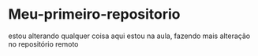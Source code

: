 # Meu-primeiro-repositorio

estou alterando qualquer coisa aqui
estou na aula, fazendo mais alteração no repositório remoto